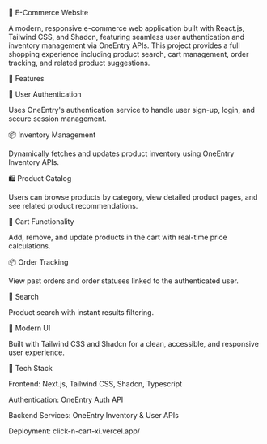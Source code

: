 🛒 E-Commerce Website

A modern, responsive e-commerce web application built with React.js, Tailwind CSS, and Shadcn, featuring seamless user authentication and inventory management via OneEntry APIs. This project provides a full shopping experience including product search, cart management, order tracking, and related product suggestions.

🚀 Features

🔐 User Authentication

Uses OneEntry's authentication service to handle user sign-up, login, and secure session management.

📦 Inventory Management

Dynamically fetches and updates product inventory using OneEntry Inventory APIs.

🛍️ Product Catalog

Users can browse products by category, view detailed product pages, and see related product recommendations.

🛒 Cart Functionality

Add, remove, and update products in the cart with real-time price calculations.

📦 Order Tracking

View past orders and order statuses linked to the authenticated user.

🔎 Search

Product search with instant results filtering.

💅 Modern UI

Built with Tailwind CSS and Shadcn for a clean, accessible, and responsive user experience.

🧱 Tech Stack

Frontend: Next.js, Tailwind CSS, Shadcn, Typescript

Authentication: OneEntry Auth API

Backend Services: OneEntry Inventory & User APIs

Deployment: click-n-cart-xi.vercel.app/

